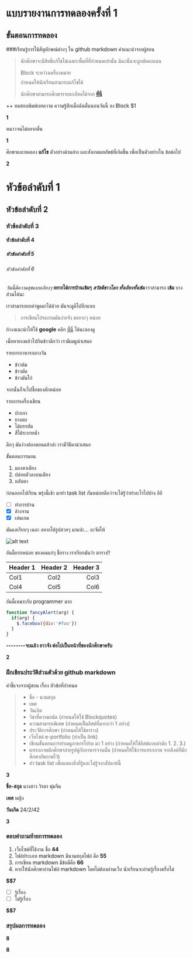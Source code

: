 # แบบรายงานการทดลองครั้งที่ 1

## ขั้นตอนการทดลอง

###เรียนรู้การใช้สัญลักษณ์ต่างๆ ใน github markdown
คำแนะนำจากผู้สอน
> นักศึกษาจะมีสิทธิ์แก้ไขได้เฉพาะพื้นที่ที่กำหนดเท่านั้น มิฉะนั้นจะถูกตัดคะแนน
> 
> Block ระหว่างเครื่องหมาย $$$$ กำหนดให้นักเรียนสามารถแก้ไขได้
> 
> นักศึกษาสามารถศึกษารายละเอียดได้จาก **[ที่นี่](https://ankworld.github.io/2017-10-3-How_to_Write_Github_Markdown.html)**

++ ทดสอบพิมพ์บทความ ความรู้สึกเมื่อฉันตื่นนอนวันนี้ ลง Block $1

**$$$$1**

หนาวจนไม่อยากตื่น

**$$$$1**

ศึกษาและทดลอง **แก้ไข** ตัวอย่างด้านล่าง และสังเกตผลลัพธ์ที่เกิดขึ้น เพื่อเป็นตัวอย่างใน ข้อต่อไป

**$$$$2**

# หัวข้อลำดับที่ 1
## หัวข้อลำดับที่ 2
### หัวข้อลำดับที่ 3
#### หัวข้อลำดับที่ 4
##### หัวข้อลำดับที่ 5
###### หัวข้อลำดับที่ 6

_วันนี้มีความสุขแบบเอียงๆ_
**อยากได้การบ้านเข้มๆ**
**_สวัสดีชาวโลก ทั้งเอียงทั้งเข้ม_**
เราสามารถ **เข้ม** บางส่วนได้นะ

เราสามารถยกคำพูดมาได้ด้วย มันจะดูดีไปอีกแบบ
> การเขียนโปรแกรมมันง่ายจัง ขอยากๆ หน่อย

ถ้างงแนะนำให้ใช้ **google** คลิก [ที่นี่](https://www.google.co.th) ได้นะลองดู

เมื่อหายงงแล้วไปกินข้าวดีกว่า เรามีเมนูนำเสนอ

รายการอาหารกลางวัน
- ข้าวต้ม
- ข้าวผัด
- ข้าวมันไก่

จากนั้นก็จะไปซื้อของสักหน่อย

รายการเครื่องเขียน
* ปากกา
* ยางลบ
* ไม้บรรทัด
* สีไม้ระบายน้ำ

ดึกๆ มันง่วงต้องตอนแล้วล่ะ เรามีวิธีมานำเสนอ

ขั้นตอนการนอน
1. มองหาเตียง
2. ปล่อยตัวลงบนเตียง
3. หลับตา

ก่อนออกไปเรียน พรุ่งนี้เช้า มาทำ task list กันหน่อยดีกว่าจะได้รู้ว่าทำอะไรไปบ้าง อิอิ

- [ ] ทำการบ้าน
- [x] ล้างจาน
- [x] เล่นเกม

มันแลเรียบๆ เนอะ อยากได้รูปสวยๆ มาแปะ... อะจัดให้

![alt text](https://scontent.fbkk5-6.fna.fbcdn.net/v/t1.0-9/20155972_1222776067867584_8222141954943801824_n.jpg?oh=4ecb5096824d2af420a7d68bd1d16323&oe=5A7D4107)

อันนี้ยากหน่อย ของคนแก่ๆ ชื่อราง เราเรียกมันว่า ตาราง!!

| Header 1 | Header 2 | Header 3 |
|----------|:--------:|---------:|
|Col1      |   Col2   |   Col3   |
|Col4      |   Col5   |   Col6   |

อันนี้เหมาะกับ programmer มาก

```javascript
function fancyAlert(arg) {
  if(arg) {
    $.facebox({div:'#foo'})
  }
}
```

**--------จบแล้ว ยาวจัง ต่อไปเป็นหน้าที่ของนักศึกษาครับ**

**$$$$2**


### ฝึกเขียนประวัติส่วนตัวด้วย github markdown
คำชี้แจงจากผู้สอน เรื่อง หัวข้อที่กำหนด
> - ชื่อ - นามสกุล
> - เพศ
> - วันเกิด
> - วิชาที่ความถนัด (กำหนดให้ใช้ Blockquotes)
> - ความสามารถพิเศษ (กำหนดเป็นลิสต์ที่มากกว่า 1 อย่าง)
> - ประวัติการศึกษา (กำหนดให้ใช้ตาราง)
> - เว็บไซต์ e-portfolio (ทำเป็น link)
> - เขียนขั้นตอนการทำเมนูอาหารโปรด มา 1 อย่าง (กำหนดให้ใช้ลิสต์แบบลำดับ 1. 2. 3.)
> - แทรกภาพนักศึกษาถ่ายรูปคู่กับอาหารจานนั้น (กำหนดให้ใช้การแทรกภาพ จากลิงค์ที่นักศึกษาอัพภาพไว้)
> - ทำ task list เพื่อแสดงสิ่งที่รู้และไม่รู้จากสัปดาห์นี้

**$$$$3**

**ชื่อ-สกุล** นางสาว วิรตา พุ่มจีน

**เพศ** หญิง

**วันเกิด** 24/2/42


**$$$$3**

### ตอบคำถามท้ายการทดลอง

1. เว็บไซต์ที่ใช้งาน ชื่อ **$4    4$**
2. ไฟล์ประเภท markdown มีนามสกุลไฟล์ คือ **$5   5$**
3. การเขียน markdown มีข้อดีคือ **$6   6$** 
4. หากให้นักศึกษาอ่านไฟล์ markdown โดยไม่ต้องผ่านเว็บ นักเรียนจะอ่านรู้เรื่องหรือไม่ 

**$$7** 

- [ ] รู้เรื่อง  
- [ ] ไม่รู้เรื่อง

**$$7** 

### สรุปผลการทดลอง

**$$$$8**


**$$$$8**
